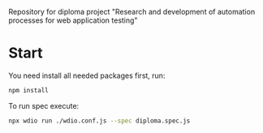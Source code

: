

Repository for diploma project "Research and development of automation processes for web application testing"

# Start

You need install all needed packages first, run:

```bash
npm install
```

To run spec execute:
```bash
npx wdio run ./wdio.conf.js --spec diploma.spec.js
```